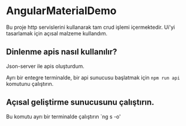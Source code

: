# AngularMaterialDemo

Bu proje http servislerini kullanarak tam crud işlemi içermektedir. Ui'yi tasarlamak için açısal malzeme kullandım.

## Dinlenme apis nasıl kullanılır?

Json-server ile apis oluşturdum.

Ayrı bir entegre terminalde, bir api sunucusu başlatmak için `npm run api` komutunu çalıştırın.

## Açısal geliştirme sunucusunu çalıştırın.

Bu komutu ayrı bir terminalde çalıştırın `ng s -o'
